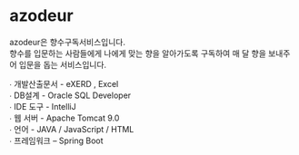 # azodeur
azodeur은 향수구독서비스입니다. </br>
향수를 입문하는 사람들에게 나에게 맞는 향을 알아가도록 구독하여 매 달 향을 보내주어 입문을 돕는 서비스입니다.</br>

∙ 개발산출문서 - eXERD , Excel </br>
∙ DB설계 - Oracle SQL Developer</br>
∙ IDE 도구 - IntelliJ</br>
∙ 웹 서버 - Apache Tomcat 9.0</br>
∙ 언어 - JAVA / JavaScript / HTML </br>
∙ 프레임워크 – Spring Boot</br>

